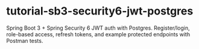 # tutorial-sb3-security6-jwt-postgres
Spring Boot 3 + Spring Security 6 JWT auth with Postgres. Register/login, role-based access, refresh tokens, and example protected endpoints with Postman tests.
